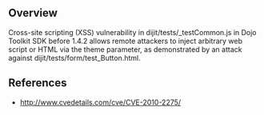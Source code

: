 ## Overview
Cross-site scripting (XSS) vulnerability in dijit/tests/_testCommon.js in Dojo Toolkit SDK before 1.4.2 allows remote attackers to inject arbitrary web script or HTML via the theme parameter, as demonstrated by an attack against dijit/tests/form/test_Button.html.

## References
- http://www.cvedetails.com/cve/CVE-2010-2275/
